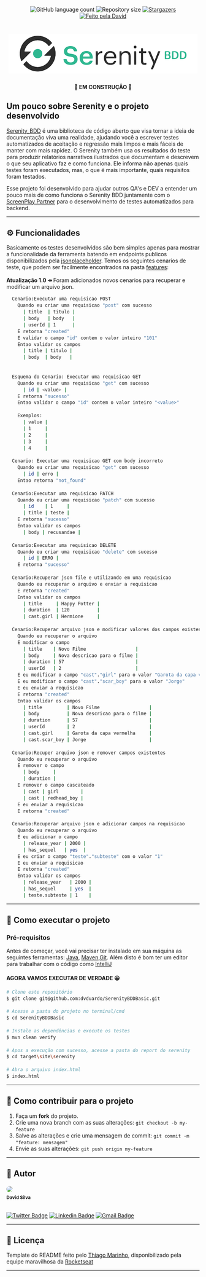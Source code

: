 <p align="center">
  <img alt="GitHub language count" src="https://img.shields.io/github/languages/count/dvduardo/SerenityBDDBasic">

  <img alt="Repository size" src="https://img.shields.io/github/repo-size/dvduardo/SerenityBDDBasic">

   <a href="https://github.com/dvduardo/SerenityBDDBasic/stargazers">
    <img alt="Stargazers" src="https://img.shields.io/github/stars/dvduardo/SerenityBDDBasic?style=social">
  </a>

  <a href="https://www.linkedin.com/in/dvduardo/">
    <img alt="Feito pela David" src="https://img.shields.io/badge/feito%20por-David-%237519C1">
  </a>

</p>
<h1 align="center">
    <img alt="SerenityBDD" title="#SerenityBDD" src="./images.png" />
</h1>

<h4 align="center"> 
	🚧 EM CONSTRUÇÂO 🚧
</h4>

## Um pouco sobre Serenity e o projeto desenvolvido

[Serenity_BDD](https://serenity-bdd.github.io/theserenitybook/latest/index.html#) é uma biblioteca de código aberto que
visa tornar a ideia de documentação viva uma realidade, ajudando você a escrever testes automatizados de aceitação e
regressão mais limpos e mais fáceis de manter com mais rapidez. O Serenity também usa os resultados do teste para
produzir relatórios narrativos ilustrados que documentam e descrevem o que seu aplicativo faz e como funciona. Ele
informa não apenas quais testes foram executados, mas, o que é mais importante, quais requisitos foram testados.

Esse projeto foi desenvolvido para ajudar outros QA's e DEV a entender um pouco mais de como funciona o Serenity BDD
juntamente com o [ScreenPlay Partner](https://blog.onedaytesting.com.br/screenplay-pattern/) para o desenvolvimento de
testes automatizados para backend.

---

## ⚙️ Funcionalidades

Basicamente os testes desenvolvidos são bem simples apenas para mostrar a funcionalidade da ferramenta batendo em
endpoints publicos disponibilizados pela [jsonplaceholder](https://jsonplaceholder.typicode.com/guide/). Temos os
seguintes cenarios de teste, que podem ser facilmente encontrados na
pasta [features](https://github.com/dvduardo/SerenityBDDBasic/blob/master/src/test/resources/features/Test.feature):
<br><br />
<b>Atualização 1.0 ↠ </b>  Foram adicionados novos cenarios para recuperar e modificar um arquivo json.

```bash
  Cenario:Executar uma requisicao POST
    Quando eu criar uma requisicao "post" com sucesso
      | title  | titulo |
      | body   | body   |
      | userId | 1      |
    E retorna "created"
    E validar o campo "id" contem o valor inteiro "101"
    Entao validar os campos
      | title | titulo |
      | body  | body   |


  Esquema do Cenario: Executar uma requisicao GET
    Quando eu criar uma requisicao "get" com sucesso
      | id | <value> |
    E retorna "sucesso"
    Entao validar o campo "id" contem o valor inteiro "<value>"

    Exemplos:
      | value |
      | 1     |
      | 2     |
      | 3     |
      | 4     |

  Cenario: Executar uma requisicao GET com body incorreto
    Quando eu criar uma requisicao "get" com sucesso
      | id | erro |
    Entao retorna "not_found"

  Cenario:Executar uma requisicao PATCH
    Quando eu criar uma requisicao "patch" com sucesso
      | id    | 1     |
      | title | teste |
    E retorna "sucesso"
    Entao validar os campos
      | body | recusandae |

  Cenario:Executar uma requisicao DELETE
    Quando eu criar uma requisicao "delete" com sucesso
      | id | ERRO |
    E retorna "sucesso"

  Cenario:Recuperar json file e utilizando em uma requisicao
    Quando eu recuperar o arquivo e enviar a requisicao
    E retorna "created"
    Entao validar os campos
      | title     | Happy Potter |
      | duration  | 120          |
      | cast.girl | Hermione     |

  Cenario:Recuperar arquivo json e modificar valores dos campos existentes
    Quando eu recuperar o arquivo
    E modificar o campo
      | title    | Novo Filme                  |
      | body     | Nova descricao para o filme |
      | duration | 57                          |
      | userId   | 2                           |
    E eu modificar o campo "cast"."girl" para o valor "Garota da capa vermelha"
    E eu modificar o campo "cast"."scar_boy" para o valor "Jorge"
    E eu enviar a requisicao
    E retorna "created"
    Entao validar os campos
      | title         | Novo Filme                  |
      | body          | Nova descricao para o filme |
      | duration      | 57                          |
      | userId        | 2                           |
      | cast.girl     | Garota da capa vermelha     |
      | cast.scar_boy | Jorge                       |

  Cenario:Recuper arquivo json e remover campos existentes
    Quando eu recuperar o arquivo
    E remover o campo
      | body     |
      | duration |
    E remover o campo cascateado
      | cast | girl        |
      | cast | redhead_boy |
    E eu enviar a requisicao
    E retorna "created"

  Cenario:Recuperar arquivo json e adicionar campos na requisicao
    Quando eu recuperar o arquivo
    E eu adicionar o campo
      | release_year | 2000 |
      | has_sequel   | yes  |
    E eu criar o campo "teste"."subteste" com o valor "1"
    E eu enviar a requisicao
    E retorna "created"
    Entao validar os campos
      | release_year   | 2000 |
      | has_sequel     | yes  |
      | teste.subteste | 1    |
```

---

## 🚀 Como executar o projeto

### Pré-requisitos

Antes de começar, você vai precisar ter instalado em sua máquina as seguintes ferramentas:
[Java](https://www.java.com/pt-BR/), [Maven](https://maven.apache.org),[Git](https://gitforwindows.org). Além disto é
bom ter um editor para trabalhar com o código como [IntelliJ](https://www.jetbrains.com/pt-br/idea/)

#### AGORA VAMOS EXECUTAR DE VERDADE 😀

```bash
# Clone este repositório
$ git clone git@github.com:dvduardo/SerenityBDDBasic.git

# Acesse a pasta do projeto no terminal/cmd
$ cd SerenityBDDBasic

# Instale as dependências e execute os testes
$ mvn clean verify

# Apos a execução com sucesso, acesse a pasta do report do serenity
$ cd target\site\serenity

# Abra o arquivo index.html
$ index.html

```

---

[comment]: <> (## 👨‍💻 Contribuidores)

[comment]: <> (<table>)

[comment]: <> (  <tr>)

[comment]: <> (    <td align="center"><a href="https://www.instagram.com/dvduardo/"><img style="border-radius: 50%;" src="https://shortest.link/18iL" width="100px;" alt=""/><br /><sub><b>David Silva</b></sub></a><br /><a href="https://www.instagram.com/dvduardo/" title="Contribuidor"></a></td>)

[comment]: <> (  </tr>)

[comment]: <> (</table>)

## 💪 Como contribuir para o projeto

1. Faça um **fork** do projeto.
2. Crie uma nova branch com as suas alterações: `git checkout -b my-feature`
3. Salve as alterações e crie uma mensagem de commit: `git commit -m "feature: mensagem"`
4. Envie as suas alterações: `git push origin my-feature`

---

## 🦸 Autor

<a  align="center" href="https://www.linkedin.com/in/dvduardo/">
 <img align="center" style="border-radius: 50%;" src="https://user-images.githubusercontent.com/12902233/144551077-c4283258-c24a-4fa6-8b90-8ab0109bfc5e.png" width="200px;"/>
 <br />
<sub aria-label="center"><b>David Silva</b></sub></a> <a href="https://www.instagram.com/dvduardo/" title="Autor"></a>
 <br />
 <br />

[![Twitter Badge](https://img.shields.io/badge/-@dvd_uardo-1ca0f1?style=flat-square&labelColor=1ca0f1&logo=twitter&logoColor=white&link=https://twitter.com/dvd_uardo)](https://twitter.com/dvd_uardo) [![Linkedin Badge](https://img.shields.io/badge/-David-blue?style=flat-square&logo=Linkedin&logoColor=white&link=https://www.linkedin.com/in/dvduardo/)](https://www.linkedin.com/in/dvduardo/)
[![Gmail Badge](https://img.shields.io/badge/-dvduardo@gmail.com-c14438?style=flat-square&logo=Gmail&logoColor=white&link=mailto:dvduardo@gmail.com)](mailto:dvduardo@gmail.com)

---

## 📝 Licença

Template do README feito pelo [Thiago Marinho](https://www.linkedin.com/in/tgmarinho/), disponibilizado pela equipe
maravilhosa da [Rocketseat](https://blog.rocketseat.com.br/como-fazer-um-bom-readme/)

---
